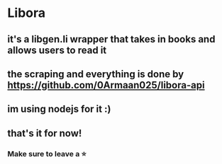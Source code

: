 # Libora
## it's a libgen.li wrapper that takes in books and allows users to read it
## the scraping and everything is done by https://github.com/0Armaan025/libora-api
## im using nodejs for it :)

## that's it for now!

### Make sure to leave a ⭐
